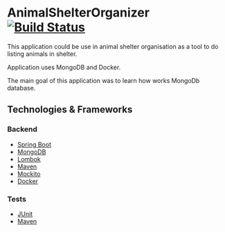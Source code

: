 # AnimalShelterOrganizer  [![Build Status](https://travis-ci.org/kurkova/animal-shelter-organizer.svg?branch=master)](https://travis-ci.org/kurkova/animal-shelter-organizer)

This application could be use in animal shelter organisation as a tool to do listing animals in shelter. 

Application uses MongoDB and Docker. 

The main goal of this application was to learn how works MongoDb database. 

## Technologies & Frameworks

### Backend
- [Spring Boot](https://spring.io/projects/spring-boot)
- [MongoDB](https://www.mongodb.com)
- [Lombok](https://projectlombok.org/)
- [Maven](https://maven.apache.org)
- [Mockito](http://site.mockito.org/)
- [Docker](https://www.docker.com)
 
 ### Tests
- [JUnit](https://maven.apache.org/)
- [Maven](https://maven.apache.org)


